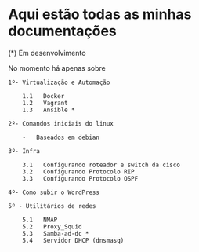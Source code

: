 # Aqui estão todas as minhas documentações

(*) Em desenvolvimento

No momento há apenas sobre

    1º- Virtualização e Automação
        
        1.1   Docker  
        1.2   Vagrant 
        1.3   Ansible *

    2º- Comandos iniciais do linux

        -   Baseados em debian

    3º- Infra
    
        3.1   Configurando roteador e switch da cisco
        3.2   Configurando Protocolo RIP
        3.3   Configurando Protocolo OSPF

    4º- Como subir o WordPress

    5º - Utilitários de redes

        5.1   NMAP
        5.2   Proxy_Squid
        5.3   Samba-ad-dc *
        5.4   Servidor DHCP (dnsmasq)





